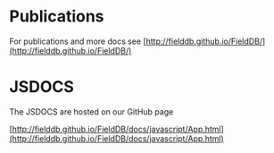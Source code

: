 # Publications

For publications and more docs see
[http://fielddb.github.io/FieldDB/](http://fielddb.github.io/FieldDB/)


# JSDOCS

The JSDOCS are hosted on our GitHub page

[http://fielddb.github.io/FieldDB/docs/javascript/App.html](http://fielddb.github.io/FieldDB/docs/javascript/App.html)

